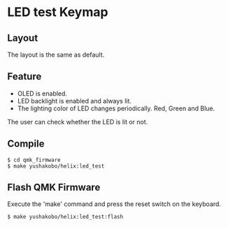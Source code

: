 # LED test Keymap

## Layout

The layout is the same as default.

## Feature

* OLED is enabled.
* LED backlight is enabled and always lit.
* The lighting color of LED changes periodically. Red, Green and Blue.

The user can check whether the LED is lit or not.

## Compile

```
$ cd qmk_firmware
$ make yushakobo/helix:led_test
```

## Flash QMK Firmware

Execute the 'make' command and press the reset switch on the keyboard.
```
$ make yushakobo/helix:led_test:flash
```
